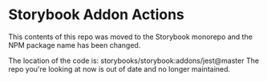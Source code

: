 # Storybook Addon Actions
This contents of this repo was moved to the Storybook monorepo and the NPM package name has been changed.

The location of the code is: storybooks/storybook:addons/jest@master
The repo you're looking at now is out of date and no longer maintained.
